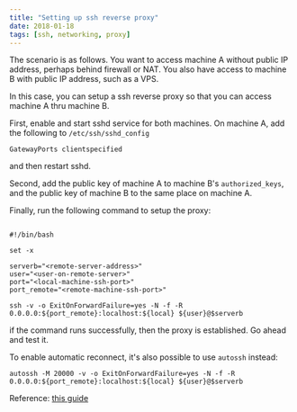 ```yaml
---
title: "Setting up ssh reverse proxy"
date: 2018-01-18
tags: [ssh, networking, proxy]
---
```


The scenario is as follows. You want to access machine A without public IP address, perhaps behind firewall or NAT.
You also have access to machine B with public IP address, such as a VPS.

In this case, you can setup a ssh reverse proxy so that you can access machine A thru machine B.

First, enable and start sshd service for both machines. On machine A, add the following to `/etc/ssh/sshd_config`

```
GatewayPorts clientspecified
```

and then restart sshd.

Second, add the public key of machine A to machine B's `authorized_keys`, and the public key of machine B to the same place
on machine A.

Finally, run the following command to setup the proxy:

```

#!/bin/bash

set -x

serverb="<remote-server-address>"
user="<user-on-remote-server>"
port="<local-machine-ssh-port>"
port_remote="<remote-machine-ssh-port>"

ssh -v -o ExitOnForwardFailure=yes -N -f -R 0.0.0.0:${port_remote}:localhost:${local} ${user}@$serverb
```

if the command runs successfully, then the proxy is established. Go ahead and test it.

To enable automatic reconnect, it's also possible to use `autossh` instead:

```
autossh -M 20000 -v -o ExitOnForwardFailure=yes -N -f -R 0.0.0.0:${port_remote}:localhost:${local} ${user}@$serverb
```

Reference: [this guide](https://toic.org/blog/2009/reverse-ssh-port-forwarding/)
